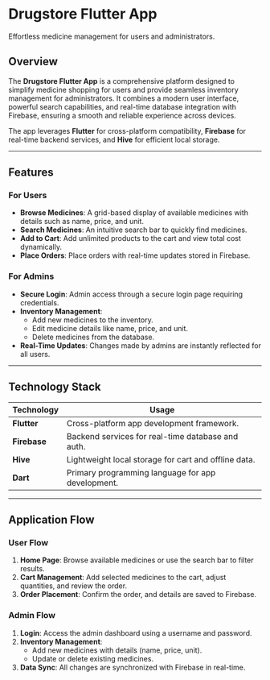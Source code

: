 # Drugstore Flutter App

Effortless medicine management for users and administrators.

## Overview

The **Drugstore Flutter App** is a comprehensive platform designed to simplify medicine shopping for users and provide seamless inventory management for administrators. It combines a modern user interface, powerful search capabilities, and real-time database integration with Firebase, ensuring a smooth and reliable experience across devices.

The app leverages **Flutter** for cross-platform compatibility, **Firebase** for real-time backend services, and **Hive** for efficient local storage.

---

## Features

### For Users
- **Browse Medicines**: A grid-based display of available medicines with details such as name, price, and unit.
- **Search Medicines**: An intuitive search bar to quickly find medicines.
- **Add to Cart**: Add unlimited products to the cart and view total cost dynamically.
- **Place Orders**: Place orders with real-time updates stored in Firebase.

### For Admins
- **Secure Login**: Admin access through a secure login page requiring credentials.
- **Inventory Management**:
  - Add new medicines to the inventory.
  - Edit medicine details like name, price, and unit.
  - Delete medicines from the database.
- **Real-Time Updates**: Changes made by admins are instantly reflected for all users.

---

## Technology Stack

| Technology       | Usage                                                   |
|-------------------|---------------------------------------------------------|
| **Flutter**       | Cross-platform app development framework.              |
| **Firebase**      | Backend services for real-time database and auth.      |
| **Hive**          | Lightweight local storage for cart and offline data.   |
| **Dart**          | Primary programming language for app development.      |

---

## Application Flow

### User Flow
1. **Home Page**: Browse available medicines or use the search bar to filter results.
2. **Cart Management**: Add selected medicines to the cart, adjust quantities, and review the order.
3. **Order Placement**: Confirm the order, and details are saved to Firebase.

### Admin Flow
1. **Login**: Access the admin dashboard using a username and password.
2. **Inventory Management**:
   - Add new medicines with details (name, price, unit).
   - Update or delete existing medicines.
3. **Data Sync**: All changes are synchronized with Firebase in real-time.






